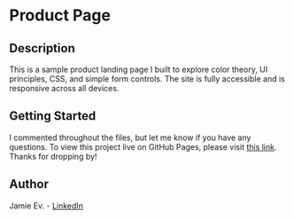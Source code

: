 # Product Page

## Description

This is a sample product landing page I built to explore color theory, UI principles, CSS, and simple form controls. The site is fully accessible and is responsive across all devices.

## Getting Started

I commented throughout the files, but let me know if you have any questions. To view this project live on GitHub Pages, please visit [this link](https://jamie-ev.github.io/Product_Page/). Thanks for dropping by!

## Author

Jamie Ev. - [LinkedIn](https://www.linkedin.com/in/everettjamie/)

